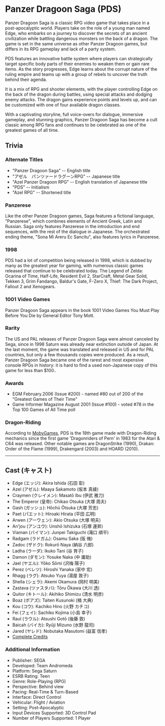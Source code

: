 # Panzer Dragoon Saga (PDS)

Panzer Dragoon Saga is a classic RPG video game that takes place in a post-apocalyptic world. Players take on the role of a young man named Edge, who embarks on a journey to discover the secrets of an ancient civilization while battling dangerous monsters on the back of a dragon. The game is set in the same universe as other Panzer Dragoon games, but differs in its RPG gameplay and lack of a party system.

PDS features an innovative battle system where players can strategically target specific body parts of their enemies to weaken them or gain rare items. As the story progresses, Edge learns about the corrupt nature of the ruling empire and teams up with a group of rebels to uncover the truth behind their agenda.

It is a mix of RPG and shooter elements, with the player controlling Edge on the back of the dragon during battles, using special attacks and dodging enemy attacks. The dragon gains experience points and levels up, and can be customized with one of four available dragon classes. 

With a captivating storyline, full voice-overs for dialogue, immersive gameplay, and stunning graphics, Panzer Dragoon Saga has become a cult classic among RPG fans and continues to be celebrated as one of the greatest games of all time.

## Trivia

### Alternate Titles
- "Panzer Dragoon Saga" -- English title
- "アゼル　パンツァードラグーンRPG" -- Japanese title
- "Azel Panzer Dragoon RPG" -- English translation of Japanese title
- "PDS" -- Initialism
- "Azel RPG" -- Shortened title

### Panzerese
Like the other Panzer Dragoon games, Saga features a fictional language, "Panzerese", which combines elements of Ancient Greek, Latin and Russian. Saga only features Panzerese in the introduction and end sequences, with the rest of the dialogue in Japanese. The orchestrated ending theme, "Sona Mi Areru Ec Sancitu", also features lyrics in Panzerese.

### 1998
PDS had a lot of competition being released in 1998, which is dubbed by many as the greatest year for gaming, with numerous classic games released that continue to be celebrated today. The Legend of Zelda: Ocarina of Time, Half-Life, Resident Evil 2, StarCraft, Metal Gear Solid, Tekken 3, Grim Fandango, Baldur's Gate, F-Zero X, Thief: The Dark Project, Fallout 2 and Xenogears.

### 1001 Video Games
Panzer Dragoon Saga appears in the book 1001 Video Games You Must Play Before You Die by General Editor Tony Mott.

### Rarity
The US and PAL releases of Panzer Dragoon Saga were almost canceled by Sega, since in 1998 Saturn was already near extinction outside of Japan. At the last moment, the game was translated and released in US and for PAL countries, but only a few thousands copies were produced. As a result, Panzer Dragoon Saga became one of the rarest and most expensive console RPGs in history: it is hard to find a used non-Japanese copy of this game for less than $100..

### Awards
- EGM February.2006 (Issue #200) - named #80 out of 200 of the "Greatest Games of Their Time"
- Game Informer Magazine August 2001 (Issue #100) - voted #78 in the Top 100 Games of All Time poll

### Dragon-Riding
According to [MobyGames](https://web.archive.org/web/20160429070345/http://www.mobygames.com/game-group/gameplay-feature-dragon-flying-riding/offset,25/so,1d/), PDS is the 18th game made with Dragon-Riding mechanics since the first game 'Dragonriders of Pern' in 1983 for the Atari & C64 was released. Other notable games are DragonStrike (1990), Drakan: Order of the Flame (1999), Drakengard (2003) and HOARD (2010).

---


## Cast (キャスト)

- Edge (エッジ): Akira Ishida (石田 彰)
- Azel (アゼル): Maaya Sakamoto (坂本 真綾)
- Craymen (クレイメン): Masatō Ibu (伊武 雅刀)
- The Emperor (皇帝): Chikao Otsuka (大塚 周夫)
- Gash (ガッシュ): Hōchū Ōtsuka (大塚 芳忠)
- Paet (パエット): Hiroaki Hirata (平田 広明)
- Arwen (アーウェン): Akio Otsuka (大塚 明夫)
- An'jou (アンユウ): Unshō Ishizuka (石塚 運昇)
- Viaman (バイマン): Junpei Takiguchi (滝口 順平)
- Radgam (ラドガム): Osamu Saka (阪 脩)
- Zadoc (ザドク): Rokurō Naya (納谷 六郎)
- Ladha (ラーダ): Ikuko Tani (谷 育子)
- Damon (ダモン): Yosuke Naka (中 庸助)
- Jael (ヤエル): Yōko Sōmi (沢梅 陽子)
- Perez (ベレツ): Hiroshi Yanaka (家中 宏)
- Rhagg (ラグ): Atsuko Yuya (湯屋 敦子)
- Shella (シェラ): Akemi Okamura (岡村 明美)
- Zastava (ツァスタバ): Tōru Ōkawa (大川 透)
- Quitor (キトール): Akihiko Shimizu (清水 明彦)
- Boaz (ボアズ): Taiten Kusunoki (楠 大典)
- Kou (コウ): Kachiko Hino (火野 カチコ)
- Fei (フェイ): Sachiko Kojima (小島 幸子)
- Raul (ラウル): Atsushi Gotō (後藤 敦)
- Baicah (バイカ): Ryūji Mizuno (水野 龍司)
- Jared (ヤレド): Nobutaka Masutomi (益富 信孝)
- [Complete Credits](https://web.archive.org/web/20180228191830/http://www.mobygames.com/game/sega-saturn/panzer-dragoon-saga/credits)

### Additional Information

- Publisher: SEGA
- Developed: Team Andromeda
- Platform: Sega Saturn
- ESRB Rating: Teen
- Genre: Role-Playing (RPG)
- Perspective: Behind view
- Pacing: Real-Time & Turn-Based
- Interface: Direct Control
- Vehicular: Flight / Aviation
- Setting: Post-Apocalyptic
- Input Devices Supported: 3D Control Pad
- Number of Players Supported: 1 Player

